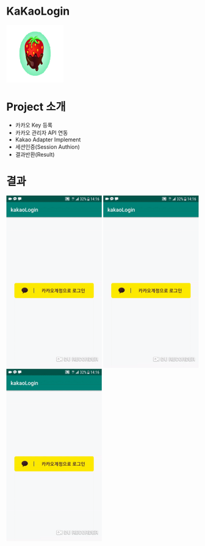 # KaKaoLogin
<img src="./image/strawberry.png" width="150" height="150"></img>

# Project 소개

* 카카오 Key 등록
* 카카오 관리자 API 연동
* Kakao Adapter Implement
* 세션인증(Session Authion)
* 결과반환(Result)

# 결과
<img src="./image/kakaoSimple.gif" width="250" height="450"></img>
<img src="./image/kakaoSimple.gif" width="250" height="450"></img>
<img src="./image/kakaoSimple.gif" width="250" height="450"></img>
